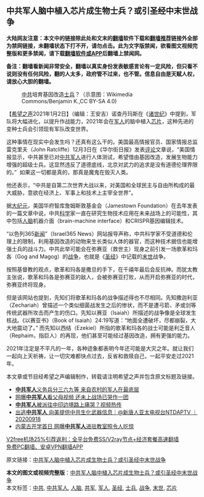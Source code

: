  <h2>中共军人脑中植入芯片成生物士兵？或引圣经中末世战争</h2> <p class="notice"><b>大陆网友注意：本文中的链接除此处和文末的<a href="https://github.com/bannedbook/fanqiang" >翻墙</a>软件下载和<a href="https://github.com/killgcd/justmysocks/blob/master/README.md">翻墙推荐</a>链接外全部为禁网链接，未翻墙状态下打不开，请勿点击。此为文字版禁闻，欲看图文视频完整版和更多禁闻，请下载<a href="https://github.com/bannedbook/fanqiang">翻墙软件或APP</a>后翻墙上禁闻网。</p><p>备注：翻墙看新闻非常安全，翻墙以真实身份发表敏感言论有一定风险，但只看不说则没有任何风险，翻的人太多，政府管不过来，也不管。信息自由是天赋人权，请放心大胆的翻墙。</b></p>  <div class="entry"> <figure> <p><figcaption><a href="https://www.bannedbook.org/bnews/tag/%e4%b8%ad%e5%85%b1/" class="st_tag internal_tag" rel="tag" title="标签 中共 下的日志">中共</a>培育基因改造<a href="https://www.bannedbook.org/bnews/tag/%E5%A3%AB%E5%85%B5/" class="st_tag internal_tag" rel="tag" title="标签 士兵 下的日志">士兵</a>？（示意图：Wikimedia Commons/Benjamin K.,CC BY-SA 4.0)</figcaption></figure> <p>【<span class='wp_keywordlink_affiliate'><a href="https://www.soundofhope.org" title="希望之声" target="_blank">希望之声</a></span>2021年1月2日】（编辑：王安吉）诺查丹玛斯在《<span class='wp_keywordlink'><a href="https://www.bannedbook.org/forum5/topic149.html" title="《诸世纪》预言共产主义的罪恶" target="_blank">诸世纪</a></span>》中提到，军队将大幅进化，以提升作战能力，2021年会在<a href="https://www.bannedbook.org/bnews/tag/%e5%86%9b%e4%ba%ba/" class="st_tag internal_tag" rel="tag" title="标签 军人 下的日志">军人</a>的脑中植入<a href="https://www.bannedbook.org/bnews/tag/%E8%8A%AF%E7%89%87/" class="st_tag internal_tag" rel="tag" title="标签 芯片 下的日志">芯片</a>，这种先进的变种士兵会引领现有军队改变世界。</p> <p>这种事情在现实中会发生吗？还真有这么干的。美国最高情报官员、国家情报总监雷克里夫（John Ratcliffe）12月3日在《华尔街日报》发表<span class='wp_keywordlink_affiliate'><a href="https://www.bannedbook.org/bnews/comments/" title="新闻评论" target="_blank">评论</a></span>文章说，“美国情报显示，中共甚至已对<a href="https://www.bannedbook.org/bnews/tag/%E4%B8%AD%E5%85%B1%E5%86%9B%E4%BA%BA/" class="st_tag internal_tag" rel="tag" title="标签 中共军人 下的日志">中共军人</a>进行人体测试，希望借由基因改造，发展生物能力增强的超级士兵。这显然违反了道德底线，北京对武力的追求是没有道德伦理界限的。”  如果这一切都是真的，那真是魔鬼在毁灭人类。</p>  <p>他还表示，“中共是自第二次世界大战以来，对美国和全球民主与自由所构成的最大威胁，意欲在经济上、军事上和技术上主宰全世界”。</p> <p>据<span class='wp_keywordlink_affiliate'><a href="http://www.epochtimes.com/" title="大纪元" target="_blank">大纪元</a></span>，美国华府智库詹姆斯敦基金会（Jamestown Foundation）在去年发表的一篇文章中说，中共<span class='wp_keywordlink'><a href="https://www.bannedbook.org/forum11/topic309.html" title="禁片：“科学”的棍子" target="_blank">科学</a></span>家一直在研究生物技术应用在未来战场上的可能性，其中包括<a href="https://www.bannedbook.org/bnews/tag/%E4%BA%BA%E8%84%91/" class="st_tag internal_tag" rel="tag" title="标签 人脑 下的日志">人脑</a>机器介面（brain-machine interface）和CRISPR基因编辑技术。</p>  <p>“以色列365<span class='wp_keywordlink_affiliate'><a href="https://www.bannedbook.org/" title="新闻">新闻</a></span>”（Israel365 News）网站报导声称，中共科学家不受道德和伦理上的限制，利用基因改造的动物来生长类似人体的器官，而这种技术据信也能增强士兵的战斗力。中共此举可能会在弥赛亚（救世主）现身之前引发一场歌革和玛各（Gog and Magog）的<a href="https://www.bannedbook.org/bnews/tag/%E6%88%98%E4%BA%89/" class="st_tag internal_tag" rel="tag" title="标签 战争 下的日志">战争</a>，也就是《<a href="https://www.bannedbook.org/bnews/tag/%e5%9c%a3%e7%bb%8f/" class="st_tag internal_tag" rel="tag" title="标签 圣经 下的日志">圣经</a>》中记载的<a href="https://www.bannedbook.org/bnews/tag/%E6%9C%AB%E4%B8%96/" class="st_tag internal_tag" rel="tag" title="标签 末世 下的日志">末世</a>战争。</p> <p>按照基督教的观点，歌革和玛各是撒旦的手下，在千禧年最后会反抗神。而犹太教主张说，歌革和玛各是弥赛亚的敌人，会被弥赛亚打败，从而开启弥赛亚的时代，弥赛亚终将现身。</p>  <p>但是该网站也提到，先知们将歌革和玛各的战争描述得也不尽相同。先知撒迦利亚（Zechariah）曾描述一个类似细菌战发生之后的惨状，而不是遭弓箭、矛或剑等传统武器所攻击而产生的伤口。先知以赛亚（Isaiah）所描述的战争像是全球发生核战。《以赛亚书》（Book of Isaiah）24:19写道：“地面全遭破坏，尽都崩裂，大大地震动了。” 而先知以西结（Ezekiel）所指的歌革和玛各的战士可能是利乏音人（Rephaim，指巨人）的再现，他们甚至可能经过基因改造，拥有更强的能力。</p> <p>2021年注定是不平凡的一年，各种迹象都表明今年还可能是大灾之年。就让我们一起向上天祈祷，让一切灾难都快点过去，反省和救赎自己，一起平安走过2021年。</p>  <p>本文章或节目经希望之声编辑制作，转载请注明希望之声并包含原文标题及链接。</p> <ul class='op-related-articles' title='相关阅读'> <li><a href='https://www.bannedbook.org/bnews/cnnews/20201027/1420741.html' target='_blank'><b>中共军人</b>义务兵分三六九等 来自农村的军人在最底层</a></li> <li><a href='https://www.bannedbook.org/bnews/cbnews/20201016/1414578.html' target='_blank'>网曝<b>中共军人</b>看父母视频 还未上战场已哭作一团</a></li> <li><a href='https://www.bannedbook.org/bnews/cbnews/20200920/1399973.html' target='_blank'><b>中共军人</b>被派往中印边境路上痛哭？视频热传</a></li> <li><a href='https://www.bannedbook.org/bnews/bannedvideo/20200918/1398741.html' target='_blank'>出逃<b>中共军人</b> 向美提供中共生化武器信息｜@新唐人亚太电视台NTDAPTV ｜20200918</a></li> <li><a href='https://www.bannedbook.org/bnews/cnnews/20200903/1390050.html' target='_blank'>内蒙古开学首日 网曝<b>中共军人</b>进驻教室照令人吃惊</a></li> </ul> <p class="texttj"> <a href="https://github.com/bannedbook/fanqiang/wiki/V2ray%E6%9C%BA%E5%9C%BA" target="_blank">V2free机场25%引荐返利：全平台免费SS/V2ray节点+经济套餐高速翻墙</a><br/> <a href="https://github.com/bannedbook/fanqiang/wiki/%E7%A6%81%E9%97%BB%E7%BD%91%E5%AE%89%E5%8D%93%E7%BF%BB%E5%A2%99%E6%96%B0%E9%97%BBAPP" target="_blank">免费PC翻墙、安卓VPN翻墙APP</a></p><p>原文链接：<a class="src_link"  href="https://www.soundofhope.org/post/459770" target="_blank">中共军人脑中植入芯片成生物士兵？或引圣经中末世战争</a></p><a name='sharetosocial'></a>       <div><b>本文的图文或视频完整版</b>：<a href='https://www.bannedbook.org/bnews/comments/20210103/1459948.html'>中共军人脑中植入芯片成生物士兵？或引圣经中末世战争</a></div>  </div><!--END ENTRY--> <div class="postfooter"> <div>本文标签：<a href="https://www.bannedbook.org/bnews/tag/%e4%b8%ad%e5%85%b1/" rel="tag">中共</a>, <a href="https://www.bannedbook.org/bnews/tag/%E4%B8%AD%E5%85%B1%E5%86%9B%E4%BA%BA/" rel="tag">中共军人</a>, <a href="https://www.bannedbook.org/bnews/tag/%E4%BA%BA%E8%84%91/" rel="tag">人脑</a>, <a href="https://www.bannedbook.org/bnews/tag/%e5%85%b1%e5%86%9b/" rel="tag">共军</a>, <a href="https://www.bannedbook.org/bnews/tag/%e5%86%9b%e4%ba%ba/" rel="tag">军人</a>, <a href="https://www.bannedbook.org/bnews/tag/%e5%9c%a3%e7%bb%8f/" rel="tag">圣经</a>, <a href="https://www.bannedbook.org/bnews/tag/%E5%A3%AB%E5%85%B5/" rel="tag">士兵</a>, <a href="https://www.bannedbook.org/bnews/tag/%E6%88%98%E4%BA%89/" rel="tag">战争</a>, <a href="https://www.bannedbook.org/bnews/tag/%E6%9C%AB%E4%B8%96/" rel="tag">末世</a>, <a href="https://www.bannedbook.org/bnews/tag/%E8%8A%AF%E7%89%87/" rel="tag">芯片</a></div>  </div><!--END POSTFOOTER--> 